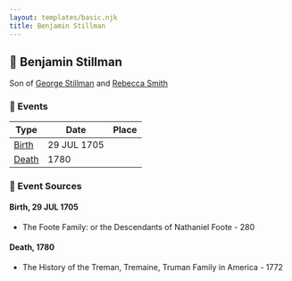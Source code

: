 ```yaml
---
layout: templates/basic.njk
title: Benjamin Stillman
---
```

## 🔵 Benjamin Stillman

Son of [George Stillman](/people/6/67040632) and [Rebecca Smith](/people/7/76162584)

### 📆 Events

Type | Date | Place
------ | ------ | ------
[Birth](#event-0) | 29 JUL 1705 |
[Death](#event-1) | 1780 |

### 📰 Event Sources

#### <a id="event-0"></a> Birth, 29 JUL 1705
* The Foote Family: or the Descendants of Nathaniel Foote  - 280

#### <a id="event-1"></a> Death, 1780
* The History of the Treman, Tremaine, Truman Family in America  - 1772